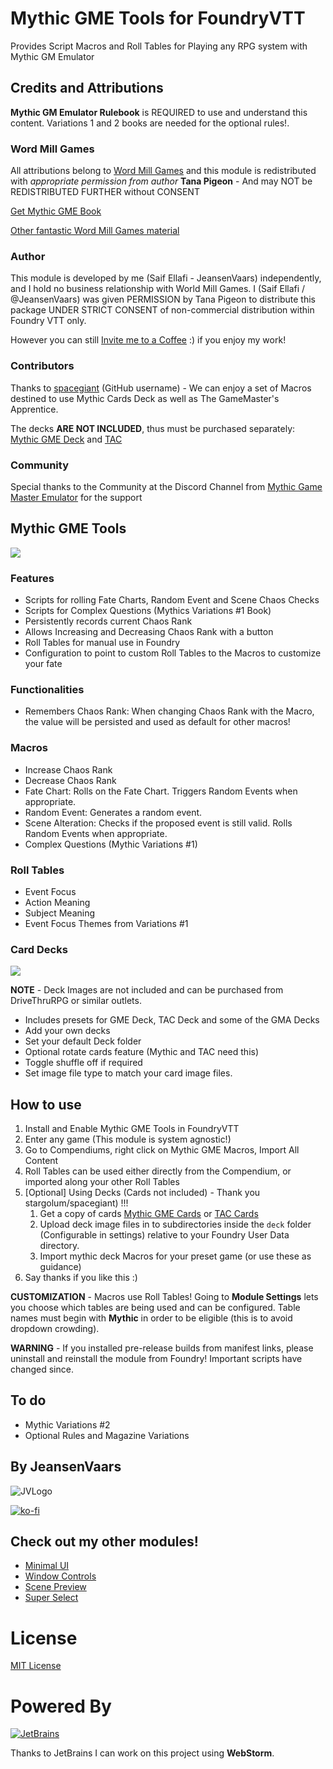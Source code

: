# Mythic GME Tools for FoundryVTT

Provides Script Macros and Roll Tables for Playing any RPG system with Mythic GM Emulator

## Credits and Attributions

**Mythic GM Emulator Rulebook** is REQUIRED to use and understand this content. Variations 1 and 2 books are needed for the optional rules!.

### Word Mill Games

All attributions belong to [Word Mill Games](https://www.wordmillgames.com) and this module is redistributed with _appropriate permission from author_ **Tana Pigeon** - And may NOT be REDISTRIBUTED FURTHER without CONSENT

[Get Mythic GME Book](https://www.drivethrurpg.com/product/20798/Mythic-Game-Master-Emulator)

[Other fantastic Word Mill Games material](https://www.drivethrurpg.com/browse/pub/480/Word-Mill)

### Author

This module is developed by me (Saif Ellafi - JeansenVaars) independently, and I hold no business relationship with World Mill Games. I (Saif Ellafi / @JeansenVaars) was given PERMISSION by Tana Pigeon to distribute this package UNDER STRICT CONSENT of non-commercial distribution within Foundry VTT only.

However you can still [Invite me to a Coffee](#by-jeansenvaars) :) if you enjoy my work!

### Contributors

Thanks to [spacegiant](https://github.com/spacegiant) (GitHub username) - We can enjoy a set of Macros destined to use Mythic Cards Deck as well as The GameMaster's Apprentice.

The decks **ARE NOT INCLUDED**, thus must be purchased separately: [Mythic GME Deck](https://www.drivethrurpg.com/product/257195/Mythic-Game-Master-Emulator-Deck) and [TAC](https://www.drivethrurpg.com/product/125685/The-GameMasters-Apprentice-Base-Deck)

### Community

Special thanks to the Community at the Discord Channel from [Mythic Game Master Emulator](https://discord.gg/hyHUuZEt) for the support

## Mythic GME Tools

![](example-mythic-tools.png)

### Features

* Scripts for rolling Fate Charts, Random Event and Scene Chaos Checks
* Scripts for Complex Questions (Mythics Variations #1 Book)
* Persistently records current Chaos Rank
* Allows Increasing and Decreasing Chaos Rank with a button
* Roll Tables for manual use in Foundry
* Configuration to point to custom Roll Tables to the Macros to customize your fate

### Functionalities
* Remembers Chaos Rank: When changing Chaos Rank with the Macro, the value will be persisted and used as default for other macros!

### Macros
* Increase Chaos Rank
* Decrease Chaos Rank
* Fate Chart: Rolls on the Fate Chart. Triggers Random Events when appropriate.
* Random Event: Generates a random event.
* Scene Alteration: Checks if the proposed event is still valid. Rolls Random Events when appropriate.
* Complex Questions (Mythic Variations #1)

### Roll Tables
* Event Focus
* Action Meaning
* Subject Meaning
* Event Focus Themes from Variations #1

### Card Decks

![](example-decks.png)

**NOTE** - Deck Images are not included and can be purchased from DriveThruRPG or similar outlets.

* Includes presets for GME Deck, TAC Deck and some of the GMA Decks
* Add your own decks
* Set your default Deck folder
* Optional rotate cards feature (Mythic and TAC need this)
* Toggle shuffle off if required
* Set image file type to match your card image files. 

## How to use
1. Install and Enable Mythic GME Tools in FoundryVTT
2. Enter any game (This module is system agnostic!)
3. Go to Compendiums, right click on Mythic GME Macros, Import All Content
4. Roll Tables can be used either directly from the Compendium, or imported along your other Roll Tables
5. [Optional] Using Decks (Cards not included) - Thank you stargolum/spacegiant) !!!
    1. Get a copy of cards [Mythic GME Cards](https://www.drivethrurpg.com/product/257195/Mythic-Game-Master-Emulator-Deck) or [TAC Cards](https://www.drivethrurpg.com/product/125685/The-GameMasters-Apprentice-Base-Deck) 
    2. Upload deck image files in to subdirectories inside the `deck` folder (Configurable in settings) relative to your Foundry User Data directory.
    3. Import mythic deck Macros for your preset game (or use these as guidance)
5. Say thanks if you like this :)

**CUSTOMIZATION** - Macros use Roll Tables! Going to **Module Settings** lets you choose which tables are being used and can be configured. Table names must begin with **Mythic** in order to be eligible (this is to avoid dropdown crowding).

**WARNING** - If you installed pre-release builds from manifest links, please uninstall and reinstall the module from Foundry! Important scripts have changed since.

## To do

* Mythic Variations #2
* Optional Rules and Magazine Variations

## By JeansenVaars
![JVLogo](logo-small-black.png)

[![ko-fi](https://ko-fi.com/img/githubbutton_sm.svg)](https://ko-fi.com/V7V14D3AH)

## Check out my other modules!
* [Minimal UI](https://github.com/saif-ellafi/foundryvtt-minimal-ui)
* [Window Controls](https://github.com/saif-ellafi/foundryvtt-window-controls)
* [Scene Preview](https://github.com/saif-ellafi/foundryvtt-scene-preview)
* [Super Select](https://github.com/saif-ellafi/foundryvtt-super-select)

# License
[MIT License](./LICENSE.md)

# Powered By
[![JetBrains](./jetbrains.svg)](https://www.jetbrains.com)

Thanks to JetBrains I can work on this project using **WebStorm**.
